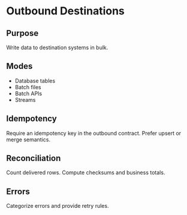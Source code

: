 # Outbound Destinations

## Purpose
Write data to destination systems in bulk.

## Modes
- Database tables
- Batch files
- Batch APIs
- Streams

## Idempotency
Require an idempotency key in the outbound contract.
Prefer upsert or merge semantics.

## Reconciliation
Count delivered rows.
Compute checksums and business totals.

## Errors
Categorize errors and provide retry rules.
